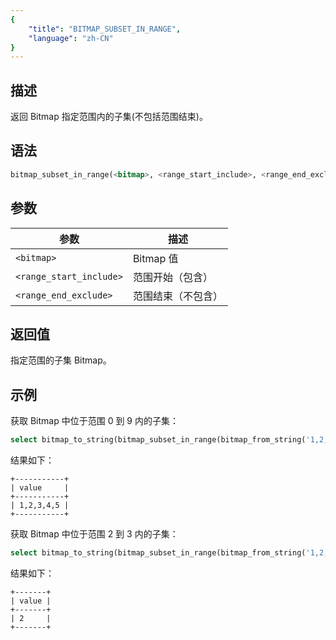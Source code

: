 ```yaml
---
{
    "title": "BITMAP_SUBSET_IN_RANGE",
    "language": "zh-CN"
}
---
```


<!-- 
Licensed to the Apache Software Foundation (ASF) under one
or more contributor license agreements.  See the NOTICE file
distributed with this work for additional information
regarding copyright ownership.  The ASF licenses this file
to you under the Apache License, Version 2.0 (the
"License"); you may not use this file except in compliance
with the License.  You may obtain a copy of the License at

  http://www.apache.org/licenses/LICENSE-2.0

Unless required by applicable law or agreed to in writing,
software distributed under the License is distributed on an
"AS IS" BASIS, WITHOUT WARRANTIES OR CONDITIONS OF ANY
KIND, either express or implied.  See the License for the
specific language governing permissions and limitations
under the License.
-->

## 描述

返回 Bitmap 指定范围内的子集(不包括范围结束)。

## 语法

```sql
bitmap_subset_in_range(<bitmap>, <range_start_include>, <range_end_exclude>)
```

## 参数

| 参数        | 描述        |
|-----------|-----------|
| `<bitmap>` | Bitmap 值  |
| `<range_start_include>` | 范围开始（包含）  |
| `<range_end_exclude>` | 范围结束（不包含） |

## 返回值

指定范围的子集 Bitmap。

## 示例

获取 Bitmap 中位于范围 0 到 9 内的子集：

```sql
select bitmap_to_string(bitmap_subset_in_range(bitmap_from_string('1,2,3,4,5'), 0, 9)) value;
```

结果如下：

```text
+-----------+
| value     |
+-----------+
| 1,2,3,4,5 |
+-----------+
```

获取 Bitmap 中位于范围 2 到 3 内的子集：

```sql
select bitmap_to_string(bitmap_subset_in_range(bitmap_from_string('1,2,3,4,5'), 2, 3)) value;
```

结果如下：

```text
+-------+
| value |
+-------+
| 2     |
+-------+
```
